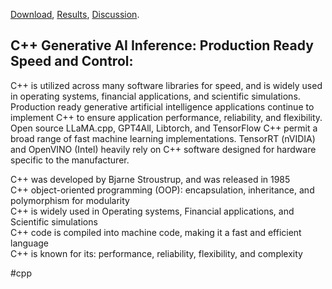 [Download](https://drive.google.com/file/d/1t6irPsTSC9Yk9V9lW44IZ-ZGvJodty-h/view?usp=sharing), [Results](https://drive.google.com/file/d/1zvZUio10eiFxOAsC85SzlDXSQl9z66aK/view?usp=sharing), [Discussion](https://youtu.be/6nZzji0dlws). 

## C++ Generative AI Inference: Production Ready Speed and Control:
C++ is utilized across many software libraries for speed, and is widely used in operating systems, financial applications, and scientific simulations. Production ready generative artificial intelligence applications continue to implement C++ to ensure application performance, reliability, and flexibility. Open source LLaMA.cpp, GPT4All, Libtorch, and TensorFlow C++ permit a broad range of fast machine learning implementations. TensorRT (nVIDIA) and OpenVINO (Intel) heavily rely on C++ software designed for hardware specific to the manufacturer.

C++ was developed by Bjarne Stroustrup, and was released in 1985 <br>
C++ object-oriented programming (OOP): encapsulation, inheritance, and polymorphism for modularity <br>
C++ is widely used in Operating systems, Financial applications, and Scientific simulations <br>
C++ code is compiled into machine code, making it a fast and efficient language <br>
C++ is known for its: performance, reliability, flexibility, and complexity <br>
 
#cpp
